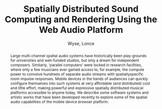 --- 
title: "Spatially Distributed Sound Computing and Rendering Using the Web Audio Platform" 
abstract: "Large multi-channel spatial audio systems have historically been play-grounds for universities and well-funded studios, but only a dream for independent composers. Similarly, 'parallel computers' were locked in research facilities, where only a few musicians ever gained access to, for example, the compute power to convolve hundreds of separate audio streams with spatiallyspecific room impulse responses. Mobile devices in the hands of audiences can quickly configure themselves into such systems at very affordable (and distributed) cost and little effort, making powerful and expressive spatially distributed musical platforms accessible to anyone today. We describe some software systems and artistic works that have been developed recently to explore some of the spatial audio capabilities of the mobile device browser platform." 
address: "Paris" 
author: "Wyse, Lonce"
webAuthor: "Lonce Wyse" 
booktitle: "Proceedings of the International Web Audio Conference" 
editor: "Goldszmidt, Samuel and Schnell, Norbert and Saiz, Victor and Matuszewski, Benjamin" 
month: "Proceedings of the International Web Audio Conference"
pages: "" 
publisher: "IRCAM" 
series: "WAC '15"
track: "Paper"  
year: "2015" 
id: "2015_26" 
tags: year2015
media: https://medias.ircam.fr/xf88009 
pdflink: /_data/papers/pdf/2015/2015_26.pdf
ISSN: 2663-5844
---